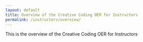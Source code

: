 ```yaml
---
layout: default
title: Overview of the Creative Coding OER for Instructors
permalink: /instructors/overview/
---
```


This is the overview of the Creative Coding OER for Instructors
